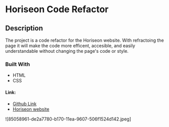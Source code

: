 # Horiseon Code Refactor 

<h2>Description</h2>

The project is a code refactor for the Horiseon website. With refractoing the page it will make the code more efficent, accesible, and easily understandable without changing the page's code or style. 

<h3> Built With </h3>

* HTML
* CSS

<h4> Link: </h4>

* [Github Link](https://github.com/channy3687/channy3687.Horiseo.git)
* [Horiseon website](https://channy3687.github.io/channy3687.Horiseo/)

![85058961-de2a7780-b170-11ea-9607-506f1524d142.jpeg]
